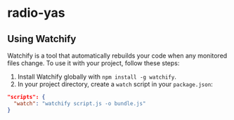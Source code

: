 # radio-yas
## Using Watchify

Watchify is a tool that automatically rebuilds your code when any monitored files change. To use it with your project, follow these steps:

1. Install Watchify globally with `npm install -g watchify`.
2. In your project directory, create a `watch` script in your `package.json`:

```json
"scripts": {
  "watch": "watchify script.js -o bundle.js"
}